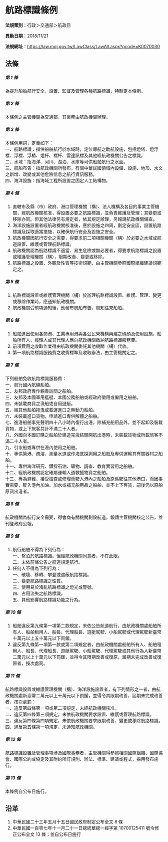 # 航路標識條例




**法規類別**：行政＞交通部＞航政目

**異動日期**：2018/11/21  

**法規網址**：https://law.moj.gov.tw/LawClass/LawAll.aspx?pcode=K0070030



## 法條
##### 第 1 條
為提升船舶航行安全，設置、監督及管理各種航路標識，特制定本條例。

##### 第 2 條
本條例之主管機關為交通部，其業務由航政機關辦理。

##### 第 3 條
本條例用詞，定義如下：  
一、航路標識：指供船舶航行於水域時，定位導航之助航設施，包括燈塔、燈浮標、浮標、浮樁、燈杆、標杆、雷達訊標及其他經航政機關公告之標識。  
二、水域：指海洋、河川、湖泊、水庫等可供船舶航行之水面。  
三、航船布告：指航政機關所發布，有關中華民國領域內設備、設施、地形、水文之新增、改變或其他危險信息之航行資訊服務。  
四、海洋設施：指海域工程所設置之固定人工結構物。

##### 第 4 條
1. 直轄市及縣（市）政府、港口管理機關（構）、法人機構及各目的事業主管機關，經航政機關核准，得設置必要之航路標識，並負責維護及管理；其變更或移除亦同。但其他法律另有規定者，依其規定辦理，另報請航政機關備查。
1. 海洋設施設置者經航政機關核准後，應於設施之四周，劃定安全區，設置航路標識及採取適當措施，以確保航行安全及設施之安全。
1. 航政機關因航行安全之需要，得要求前二項相關機關（構）於必要之水域或航道設置、維護或管理航路標識。
1. 航政機關認為航路標識不適當、易生危險或無必要者，得要求航路標識之設置或維護管理機關（構），限期改善、變更或移除。
1. 航路標識之設置、外觀及性質等技術規範，由主管機關參照國際組織建議規範定之。

##### 第 5 條
1. 航路標識設置或維護管理機關（構）於辦理航路標識設置、維護、管理、變更或移除作業時，應通知航政機關。
1. 航政機關受前項通知後，應發布航船布告，周知往來船舶。

##### 第 6 條
1. 船舶進出使用各商港、工業專用港與各公民營機構興建之碼頭及使用設施，船舶所有人、經理人或其代理人應向航政機關繳納航路標識服務費。
1. 前項費用之收取作業得由航政機關委託其他機關（構）代收。
1. 第一項航路標識服務費之收費標準及收取辦法，由主管機關定之。

##### 第 7 條
下列船舶免收航路標識服務費：  
一、航行國內航線船舶。  
二、友邦政府專作親善訪問之船舶。  
三、友邦及本國軍用艦艇、本國公務船舶或經政府徵用或僱用之船舶。  
四、未裝載商貨之漁船或自用遊艇。  
五、經其他船舶拖曳或載運進口之無動力船舶。  
六、未裝載進口貨物，申請進口專供解體之船舶。  
七、進港船舶事先聲明四十八小時內復行出港，除補充船用品外，並不起卸及裝載貨物，或上下旅客共計不滿二十人者。  
八、外國向本國訂購之船舶於建造完竣結關開航出港時，未裝載貨物或所載旅客不滿二十人者。  
九、引水船或專供在港內使用之船舶。  
十、專供築港、疏濬、測量水道或作海底探測用之船舶及專供運輸其有關器材之船舶。  
十一、專供海洋研究、鑽採石油、礦物、調查、教育實習用之船舶。  
十二、經航政機關認定確屬運輸人道救援物資之船舶。  
十三、專為避難、接受檢查或修理而駛入港內之船舶及原係駛往其他港口，而因事實需要，駛入港內加油、加水或補充船用品之船舶，並不上下客貨，嗣後仍以原船原貨出港者。

##### 第 8 條
航政機關為航行安全需要，得會商有關機關劃設航道，報請主管機關核定公告，並刊登政府公報。

##### 第 9 條
1. 航行船舶不得為下列行為：  
一、繫泊於航路標識。但經航政機關同意者，不在此限。  
二、未依前條公告之航道規定航行。
1. 任何人不得為下列行為：  
一、破壞、移轉、攀登或遮蔽航路標識。  
二、變更航路標識之性質。  
三、使用易於淆亂航路標識之燈光或警號。  
四、占用流失之航路標識。  
五、其他影響航路標識功能之行為。

##### 第 10 條
1. 船舶違反第九條第一項第二款規定，未依公告航道航行，由航政機關處船舶所有人、船舶租用人、船長、代理船長、遊艇駕駛、小船駕駛或代理駕駛新臺幣十萬元以上五十萬元以下罰鍰。
1. 違反第九條第一項第一款或第二項規定者，由航政機關處船舶所有人、船舶租用人、船長、代理船長、遊艇駕駛、小船駕駛、代理駕駛或其他行為人新臺幣二萬元以上十萬元以下罰鍰，並得令其限期改善或復原，屆期未完成改善或復原者，按次處罰。

##### 第 11 條
航路標識設置或維護管理機關（構）、海洋設施設置者，有下列情形之一者，由航政機關處新臺幣二萬元以上十萬元以下罰鍰，並得令其限期改善，屆期未完成改善者，按次處罰：  
一、違反第四條第一項或第二項規定，未經航政機關核准。  
二、違反第四條第三項規定，未依航政機關要求設置、維護或管理航路標識。  
三、違反第四條第四項規定，未依航政機關要求限期改善、變更或移除航路標識。  
四、違反第五條第一項規定，未通知航政機關。

##### 第 12 條
航路標識設置及管理事項涉及國際事務者，主管機關得參照相關國際組織、國際協會、國際公約或協定及其附約所訂規則、辦法、標準、建議或程式，採用發布施行。

##### 第 13 條
本條例自公布日施行。

## 沿革
1. 中華民國二十三年五月十五日國民政府制定公布全文 8  條
1. 中華民國一百零七年十一月二十一日總統華總一經字第 10700125411 號令修正公布全文 13 條；並自公布日施行
